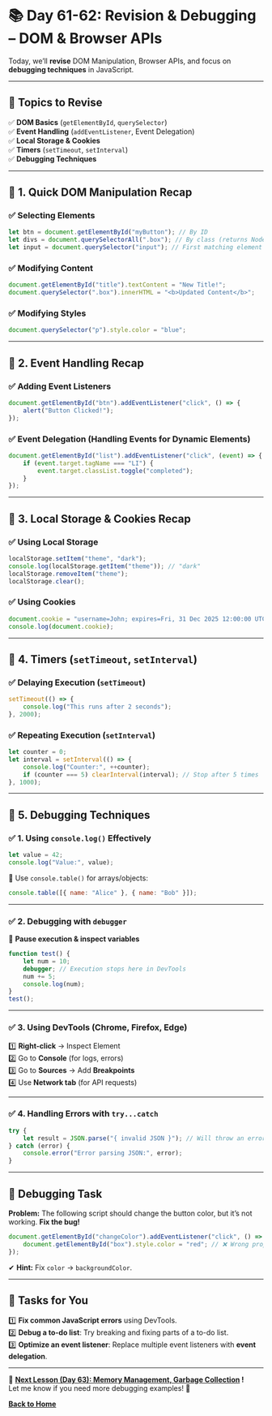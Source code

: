 # **📚 Day 61-62: Revision & Debugging – DOM & Browser APIs**  

Today, we’ll **revise** DOM Manipulation, Browser APIs, and focus on **debugging techniques** in JavaScript.  

---

## **🔹 Topics to Revise**  

✅ **DOM Basics** (`getElementById`, `querySelector`)  
✅ **Event Handling** (`addEventListener`, Event Delegation)  
✅ **Local Storage & Cookies**  
✅ **Timers** (`setTimeout`, `setInterval`)  
✅ **Debugging Techniques**  

---

## **🔹 1. Quick DOM Manipulation Recap**  

### ✅ **Selecting Elements**  
```js
let btn = document.getElementById("myButton"); // By ID
let divs = document.querySelectorAll(".box"); // By class (returns NodeList)
let input = document.querySelector("input"); // First matching element
```

### ✅ **Modifying Content**  
```js
document.getElementById("title").textContent = "New Title!";
document.querySelector(".box").innerHTML = "<b>Updated Content</b>";
```

### ✅ **Modifying Styles**  
```js
document.querySelector("p").style.color = "blue";
```

---

## **🔹 2. Event Handling Recap**  

### ✅ **Adding Event Listeners**  
```js
document.getElementById("btn").addEventListener("click", () => {
    alert("Button Clicked!");
});
```

### ✅ **Event Delegation (Handling Events for Dynamic Elements)**  
```js
document.getElementById("list").addEventListener("click", (event) => {
    if (event.target.tagName === "LI") {
        event.target.classList.toggle("completed");
    }
});
```

---

## **🔹 3. Local Storage & Cookies Recap**  

### ✅ **Using Local Storage**  
```js
localStorage.setItem("theme", "dark");
console.log(localStorage.getItem("theme")); // "dark"
localStorage.removeItem("theme");
localStorage.clear();
```

### ✅ **Using Cookies**  
```js
document.cookie = "username=John; expires=Fri, 31 Dec 2025 12:00:00 UTC; path=/";
console.log(document.cookie);
```

---

## **🔹 4. Timers (`setTimeout`, `setInterval`)**  

### ✅ **Delaying Execution (`setTimeout`)**  
```js
setTimeout(() => {
    console.log("This runs after 2 seconds");
}, 2000);
```

### ✅ **Repeating Execution (`setInterval`)**  
```js
let counter = 0;
let interval = setInterval(() => {
    console.log("Counter:", ++counter);
    if (counter === 5) clearInterval(interval); // Stop after 5 times
}, 1000);
```

---

## **🔹 5. Debugging Techniques**  

### ✅ **1. Using `console.log()` Effectively**  
```js
let value = 42;
console.log("Value:", value);
```
🔹 Use `console.table()` for arrays/objects:  
```js
console.table([{ name: "Alice" }, { name: "Bob" }]);
```

---

### ✅ **2. Debugging with `debugger`**  
📌 **Pause execution & inspect variables**  
```js
function test() {
    let num = 10;
    debugger; // Execution stops here in DevTools
    num += 5;
    console.log(num);
}
test();
```

---

### ✅ **3. Using DevTools (Chrome, Firefox, Edge)**  
1️⃣ **Right-click** → Inspect Element  
2️⃣ Go to **Console** (for logs, errors)  
3️⃣ Go to **Sources** → Add **Breakpoints**  
4️⃣ Use **Network tab** (for API requests)  

---

### ✅ **4. Handling Errors with `try...catch`**  
```js
try {
    let result = JSON.parse("{ invalid JSON }"); // Will throw an error
} catch (error) {
    console.error("Error parsing JSON:", error);
}
```

---

## **🔹 Debugging Task**  

**Problem:** The following script should change the button color, but it’s not working. **Fix the bug!**  
```js
document.getElementById("changeColor").addEventListener("click", () => {
    document.getElementById("box").style.color = "red"; // ❌ Wrong property
});
```
✔ **Hint:** Fix `color` → `backgroundColor`.  

---

## **📝 Tasks for You**  
1️⃣ **Fix common JavaScript errors** using DevTools.  
2️⃣ **Debug a to-do list**: Try breaking and fixing parts of a to-do list.  
3️⃣ **Optimize an event listener**: Replace multiple event listeners with **event delegation**.  

---

🎯 **[Next Lesson (Day 63): Memory Management, Garbage Collection](../../week_10/day_63/README.md)  !**  
Let me know if you need more debugging examples! 🚀

[**Back to Home**](../../../README.md)